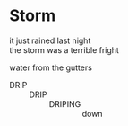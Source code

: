 # Storm

it just rained last night  
the storm was a terrible fright

water from the gutters 

DRIP  
&nbsp;&nbsp;&nbsp;&nbsp;&nbsp;&nbsp;&nbsp;&nbsp;&nbsp;DRIP  
&nbsp;&nbsp;&nbsp;&nbsp;&nbsp;&nbsp;&nbsp;&nbsp;&nbsp;&nbsp;&nbsp;&nbsp;&nbsp;&nbsp;&nbsp;&nbsp;&nbsp;&nbsp;DRIPING  
&nbsp;&nbsp;&nbsp;&nbsp;&nbsp;&nbsp;&nbsp;&nbsp;&nbsp;&nbsp;&nbsp;&nbsp;&nbsp;&nbsp;&nbsp;&nbsp;&nbsp;&nbsp;&nbsp;&nbsp;&nbsp;&nbsp;&nbsp;&nbsp;&nbsp;&nbsp;&nbsp;&nbsp;&nbsp;&nbsp;&nbsp;&nbsp;&nbsp;down